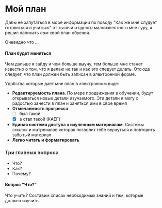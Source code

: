 # Мой план

Дабы не запутаться в море информации по поводу "Как же мне слудует готовиться и учиться" от тысячи и одного малоизвестного мне гуру, я решил написать *сам* свой план обуения.  

Очевидно что ...

#### План будет меняться

Чем дальше я зайду и чем больше выучу, тем больше мне станет известно о том, что я делаю не так и как это следует делать. Отсюда следует, что план должен быть записан в электронной форме.

Удобства которые дает мне план в электронном виде:
- **Редактируемость плана**. По мере продвижения в обучении, будут открываться новые детали изучаемого. Эти детали я могу с радостью занести в план и заняться ими в свое время 
- **Отмечаемость прогресса**  
    - [ ] был такой     
    - [x] а стал такой (KAEF)
- **Единая система доступа к изученным материалам**. Системы ссылок и матреиалов которая позволит тебе вернуться и повторить забытый материал
- **Легко читать и форматировать**

### Три главных вопроса
- Что?
- Как?
- Почему?

#### Вопрос "Что?"
Что учить? Составим список необходимых знаний и тем, которые должно изучить
